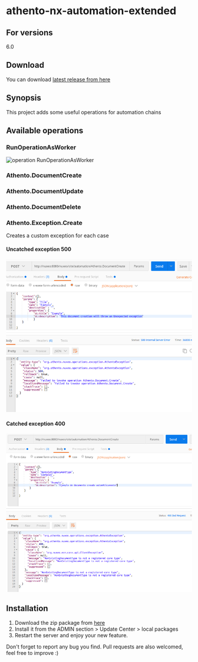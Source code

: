 # athento-nx-automation-extended

## For versions
6.0

## Download
You can download [latest release from here](https://github.com/athento/athento-nx-automation-extended/raw/master/athento-nx-automation-extended-dist/target/athento-nx-automation-extended-project-1.8.zip)

## Synopsis

This project adds some useful operations for automation chains

## Available operations
### RunOperationAsWorker
![operation RunOperationAsWorker](/screenshots/runOperationAsWorker.png)

### Athento.DocumentCreate

### Athento.DocumentUpdate

### Athento.DocumentDelete

### Athento.Exception.Create
Creates a custom exception for each case
#### Uncatched exception 500
![Internal Server Error](/screenshots/500_Unexpected_exception.png)
#### Catched exception 400
![Bad request](/screenshots/400_bad_request.png)


## Installation

1. Download the zip package from   [here](https://github.com/athento/athento-nx-automation-extended/automation-extended-dist/target/athento-nx-automation-extended-project-1.6.zip)
2. Install it  from the ADMIN section > Update Center > local packages
3. Restart the server and enjoy your new feature.

Don't forget to report any bug you find. Pull requests are also welcomed, feel free to improve :)

